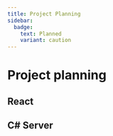 ```yaml
---
title: Project Planning
sidebar:
  badge:
    text: Planned
    variant: caution
---
```


# Project planning

## React

## C# Server
